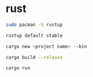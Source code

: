 # rust

```sh
sudo pacman -S rustup
```

```sh
rustup default stable
```

```sh
cargo new <project name> --bin
```

```sh
cargo build --release  
```

```sh
cargo run
```